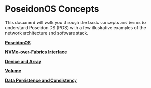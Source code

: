 # PoseidonOS Concepts
This document will walk you through the basic concepts and terms to understand Poseidon OS (POS) with a few illustrative examples of the network architecture and software stack.

**[PoseidonOS](poseidonos.md)**

**[NVMe-over-Fabrics Interface](nvme_of_interface.md)**

**[Device and Array](device_and_array.md)**

**[Volume](volume.md)**

**[Data Persistence and Consistency](data_persistence_and_consistency.md)**